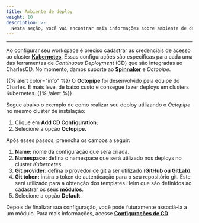 ```yaml
---
title: Ambiente de deploy
weight: 10
description: >-
  Nesta seção, você vai encontrar mais informações sobre ambiente de deploy.
---
```


---

Ao configurar seu workspace é preciso cadastrar as credenciais de acesso ao cluster [**Kubernetes**](https://kubernetes.io/). Essas configurações são específicas para cada uma das ferramentas de _Continuous Deployment_ \(CD\) que são integradas ao CharlesCD. No momento, damos suporte ao  [**Spinnaker**](https://www.spinnaker.io/) e _Octopipe_. 

{{% alert color="info" %}}
O **Octopipe** foi desenvolvido pela equipe do Charles. É mais leve, de baixo custo e consegue fazer deploys em clusters Kubernetes.
{{% /alert %}}

Segue abaixo o exemplo de como realizar seu deploy utilizando o _Octopipe_ no mesmo cluster de instalação:

1. Clique em **Add CD Configuration**;
2. Selecione a opção **Octopipe.**

Após esses passos, preencha os campos a seguir:

1. **Name:** nome da configuração que será criada.
2. **Namespace:** defina o namespace que será utilizado nos deploys no cluster _Kubernetes._
3. **Git provider**: defina o provedor de git a ser utilizado \(**GitHub ou GitLab**\).
4. **Git token:** insira o token de autenticação para o seu repositório git. Este será utilizado para a obtenção dos templates Helm que são definidos ao cadastrar os seus [**módulos**](/pt/primeiros-passos/criando-seu-primeiro-módulo/).
5. Selecione a opção **Default**.

Depois de finalizar sua configuração, você pode futuramente associá-la a um módulo. Para mais informações, acesse [**Configurações de CD**](/pt/referência/configuração-de-cd/).

